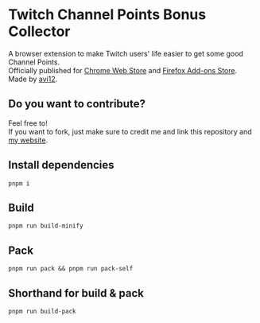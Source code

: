 # Twitch Channel Points Bonus Collector
A browser extension to make Twitch users' life easier to get some good Channel Points.  
Officially published for [Chrome Web Store](https://chrome.google.com/webstore/detail/kbbdnbaghpcjpdhbjbccadodjejlkkgg) and [Firefox Add-ons Store](https://addons.mozilla.org/en-US/firefox/addon/twitch-cp-bonus-collector).  
Made by [avi12](https://avi12.com).

## Do you want to contribute?
Feel free to!  
If you want to fork, just make sure to credit me and link this repository and [my website](https://avi12.com).

## Install dependencies
```
pnpm i
```
## Build
```
pnpm run build-minify
```
## Pack
```
pnpm run pack && pnpm run pack-self
```
## Shorthand for build & pack
```
pnpm run build-pack
```